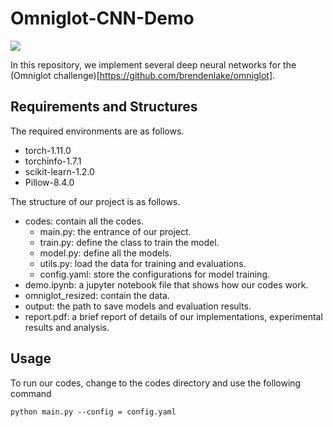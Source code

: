 # Omniglot-CNN-Demo
 
![](https://visitor-badge.glitch.me/badge?page_id=Doslim.Omniglot-CNN-Demo)

In this repository, we implement several deep neural networks for the (Omniglot challenge)[https://github.com/brendenlake/omniglot]. 

## Requirements and Structures

The required environments are as follows.

- torch-1.11.0
- torchinfo-1.7.1
- scikit-learn-1.2.0
- Pillow-8.4.0

The structure of our project is as follows.
- codes: contain all the codes.
  - main.py: the entrance of our project.
  - train.py: define the class to train the model.
  - model.py: define all the models.
  - utils.py: load the data for training and evaluations.
  - config.yaml: store the configurations for model training.
- demo.ipynb: a jupyter notebook file that shows how our codes work.
- omniglot_resized: contain the data.
- output: the path to save models and evaluation results.
- report.pdf: a brief report of details of our implementations, experimental results and analysis.

## Usage
To run our codes, change to the codes directory and use the following command
```
python main.py --config = config.yaml
```

